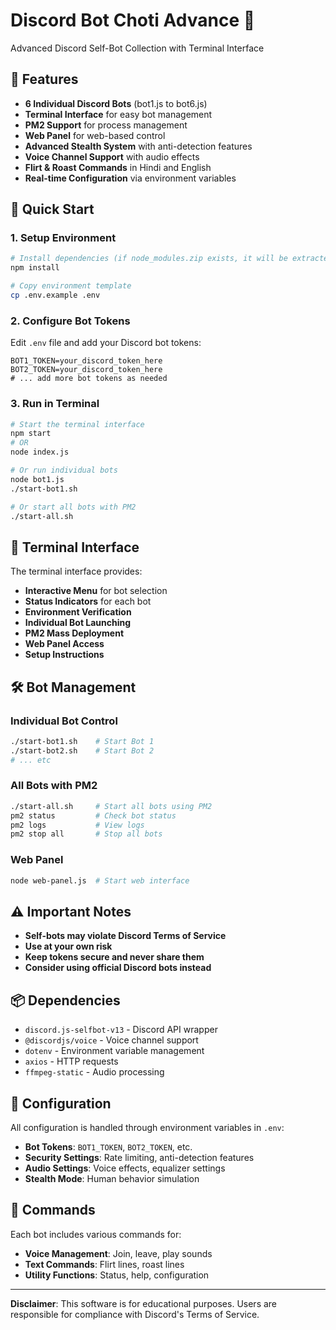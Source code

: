 # Discord Bot Choti Advance 🚀

Advanced Discord Self-Bot Collection with Terminal Interface

## 🎯 Features

- **6 Individual Discord Bots** (bot1.js to bot6.js)
- **Terminal Interface** for easy bot management
- **PM2 Support** for process management
- **Web Panel** for web-based control
- **Advanced Stealth System** with anti-detection features
- **Voice Channel Support** with audio effects
- **Flirt & Roast Commands** in Hindi and English
- **Real-time Configuration** via environment variables

## 🚀 Quick Start

### 1. Setup Environment

```bash
# Install dependencies (if node_modules.zip exists, it will be extracted automatically)
npm install

# Copy environment template
cp .env.example .env
```

### 2. Configure Bot Tokens

Edit `.env` file and add your Discord bot tokens:

```env
BOT1_TOKEN=your_discord_token_here
BOT2_TOKEN=your_discord_token_here
# ... add more bot tokens as needed
```

### 3. Run in Terminal

```bash
# Start the terminal interface
npm start
# OR
node index.js

# Or run individual bots
node bot1.js
./start-bot1.sh

# Or start all bots with PM2
./start-all.sh
```

## 📱 Terminal Interface

The terminal interface provides:

- **Interactive Menu** for bot selection
- **Status Indicators** for each bot
- **Environment Verification** 
- **Individual Bot Launching**
- **PM2 Mass Deployment**
- **Web Panel Access**
- **Setup Instructions**

## 🛠️ Bot Management

### Individual Bot Control
```bash
./start-bot1.sh    # Start Bot 1
./start-bot2.sh    # Start Bot 2
# ... etc
```

### All Bots with PM2
```bash
./start-all.sh     # Start all bots using PM2
pm2 status         # Check bot status
pm2 logs           # View logs
pm2 stop all       # Stop all bots
```

### Web Panel
```bash
node web-panel.js  # Start web interface
```

## ⚠️ Important Notes

- **Self-bots may violate Discord Terms of Service**
- **Use at your own risk**
- **Keep tokens secure and never share them**
- **Consider using official Discord bots instead**

## 📦 Dependencies

- `discord.js-selfbot-v13` - Discord API wrapper
- `@discordjs/voice` - Voice channel support  
- `dotenv` - Environment variable management
- `axios` - HTTP requests
- `ffmpeg-static` - Audio processing

## 🔧 Configuration

All configuration is handled through environment variables in `.env`:

- **Bot Tokens**: `BOT1_TOKEN`, `BOT2_TOKEN`, etc.
- **Security Settings**: Rate limiting, anti-detection features
- **Audio Settings**: Voice effects, equalizer settings
- **Stealth Mode**: Human behavior simulation

## 📝 Commands

Each bot includes various commands for:
- **Voice Management**: Join, leave, play sounds
- **Text Commands**: Flirt lines, roast lines
- **Utility Functions**: Status, help, configuration

---

**Disclaimer**: This software is for educational purposes. Users are responsible for compliance with Discord's Terms of Service.